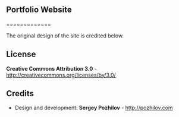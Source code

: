 ## Portfolio Website
=============

The original design of the site is credited below.


License
-------
**Creative Commons Attribution 3.0** - http://creativecommons.org/licenses/by/3.0/


Credits
-------
* Design and development: **Sergey Pozhilov** - http://pozhilov.com

